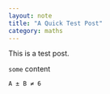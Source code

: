 ```yaml
---
layout: note
title: "A Quick Test Post"
category: maths
---
```


This is a test post.

`some` content

```
A ± B ≠ 6
```